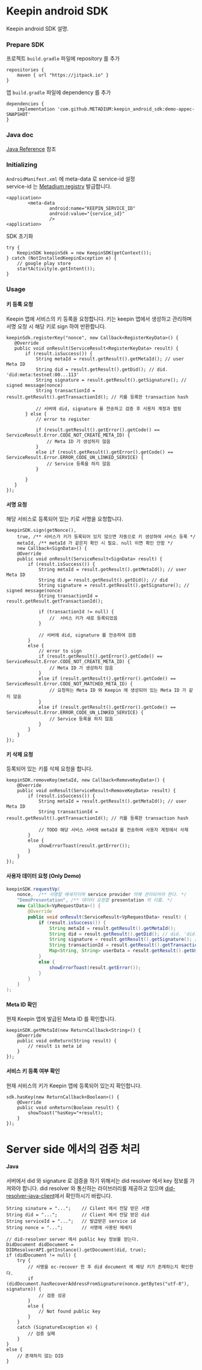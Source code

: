 # Keepin android SDK
Keepin android SDK 설명.

### Prepare SDK
프로젝트 `build.gradle` 파일에 repository 를 추가
```
repositories {
    maven { url "https://jitpack.io" }
}
```


앱 `build.gradle` 파일에 dependency 를 추가
```
dependencies {
    implementation 'com.github.METADIUM:keepin_android_sdk:demo-appec-SNAPSHOT'
}
```

### Java doc
[Java Reference](https://metadium.github.io/keepin_android_sdk/index.html) 참조

### Initializing
`AndroidManifest.xml` 에 meta-data 로 service-id 설정<br>
service-id 는 [Metadium registry](https://github.com/METADIUM/meta-SP-Registry/blob/master/service_registry.md) 발급합니다.  

```
<application>
        <meta-data
                android:name="KEEPIN_SERVICE_ID"
                android:value="{service_id}"
                />
<application>
```
SDK 초기화
```
try {
    KeepinSDK keepinSdk = new KeepinSDK(getContext());
} catch (NotInstalledKeepinException e) {
    // google play store
    startActivity(e.getIntent());
}
```

### Usage
#### 키 등록 요청
Keepin 앱에 서비스의 키 등록을 요청합니다.
키는 keepin 앱에서 생성하고 관리하며 서명 요청 시 해당 키로 sign 하여 반환합니다.
```
keepinSdk.registerKey("nonce", new Callback<RegisterKeyData>() {
   @Override
   public void onResult(ServiceResult<RegisterKeyData> result) {
       if (result.isSuccess()) {
           String metaId = result.getResult().getMetaId(); // user Meta ID
           String did = result.getResult().getDid(); // did. 'did:meta:testnet:00...113'
           String signature = result.getResult().getSignature(); // signed message(nonce)
           String transactionId = result.getResult().getTransactionId(); // 키를 등록한 transaction hash

           // 서버에 did, signature 를 전송하고 검증 후 사용자 계정과 맵핑
       } else {
           // error to register

           if (result.getResult().getError().getCode() == ServiceResult.Error.CODE_NOT_CREATE_META_ID) {
               // Meta ID 가 생성하지 않음
           }
           else if (result.getResult().getError().getCode() == ServiceResult.Error.ERROR_CODE_UN_LINKED_SERVICE) {
               // Service 등록을 하지 않음
           }

       }
   }
});
```

#### 서명 요청
해당 서비스로 등록되어 있는 키로 서명을 요청합니다.
```
keepinSDK.sign(getNonce(),
    true, /** 서비스가 키가 등록되어 있지 않으면 자동으로 키 생성하여 서비스 등록 */
    metaId, /** metaId 가 같은지 확인 시 필요. null 이면 확인 안함 */
    new Callback<SignData>() {
    @Override
    public void onResult(ServiceResult<SignData> result) {
        if (result.isSuccess()) {
            String metaId = result.getResult().getMetaId(); // user Meta ID
            String did = result.getResult().getDid(); // did
            String signature = result.getResult().getSignature(); // signed message(nonce)
            String transactionId = result.getResult.getTransactionId();

            if (transactionId != null) {
                //  서비스 키가 새로 등록되었음
            }

            // 서버에 did, signature 를 전송하여 검증
        }
        else {
            // error to sign
            if (result.getResult().getError().getCode() == ServiceResult.Error.CODE_NOT_CREATE_META_ID) {
                // Meta ID 가 생성하지 않음
            }
            else if (result.getResult().getError().getCode() == ServiceResult.Error.CODE_NOT_MATCHED_META_ID) {
                // 요청하는 Meta ID 와 Keepin 에 생성되어 있는 Meta ID 가 같지 않음
            }
            else if (result.getResult().getError().getCode() == ServiceResult.Error.ERROR_CODE_UN_LINKED_SERVICE) {
                // Service 등록을 하지 않음
            }
        }
    }
});
```
#### 키 삭제 요청
등록되어 있는 키를 삭제 요청을 합니다.
```
keepinSDK.removeKey(metaId, new Callback<RemoveKeyData>() {
    @Override
    public void onResult(ServiceResult<RemoveKeyData> result) {
        if (result.isSuccess()) {
            String metaId = result.getResult().getMetaId(); // user Meta ID
            String transactionId = result.getResult().getTransactionId(); // 키를 등록한 transaction hash

            // TODO 해당 서비스 서버에 metaId 를 전송하여 사용자 계정에서 삭제
        }
        else {
            showErrorToast(result.getError());
        }
    }
});
```

#### 사용자 데이터 요청 (Only Demo)
```java
keepinSDK.requestVp(
    nonce,  /** 서명할 메세지이며 service provider 의해 관리되어야 한다. */
    "DemoPresentation", /** 데이터 요청할 presentation 의 이름. */
    new Callback<VpRequestData>() {
        @Override
        public void onResult(ServiceResult<VpRequestData> result) {
            if (result.isSuccess()) {
                String metaId = result.getResult().getMetaId();
                String did = result.getResult().getDid(); // did. 'did:meta:testnet:00...113'
                String signature = result.getResult().getSignature(); // signed message(nonce)
                String transactionId = result.getResult().getTransactionId(); // 키를 등록한 transaction hash
                Map<String, String> userData = result.getResult().getUserData(); // 사용자의 정보
            }
            else {
                showErrorToast(result.getError());
            }
        }
    }
);
```

#### Meta ID 확인
현재 Keepin 앱에 발급된 Meta ID 를 확인합니다.
```
keepinSDK.getMetaId(new ReturnCallback<String>() {
    @Override
    public void onReturn(String result) {
        // result is meta id
    }
});
```

#### 서비스 키 등록 여부 확인
현재 서비스의 키가 Keepin 앱에 등록되어 있는지 확인합니다.
```
sdk.hasKey(new ReturnCallback<Boolean>() {
    @Override
    public void onReturn(Boolean result) {
        showToast("hasKey="+result);
    }
});
```


# Server side 에서의 검증 처리
#### Java
서버에서 did 와 signature 로 검증을 하기 위해서는 did resolver 에서 key 정보를 가져와야 합니다.
did resolver 와 통신하는 라이브러리를 제공하고 있으며 [did-resolver-java-client](https://github.com/METADIUM/did-resolver-java-client)에서 확인하시기 바랍니다.

```
String sinature = "...";    // Cilent 에서 전달 받은 서명
String did = "...";         // Client 에서 전달 받은 did
String serviceId = "...";   // 발급받은 service id
String nonce = "...";       // 서명에 사용된 메세지

// did-resolver server 에서 public key 정보를 얻는다.
DidDocument didDocument = DIDResolverAPI.getInstance().getDocument(did, true);
if (didDocument != null) {
    try {
        // 서명을 ec-recover 한 후 did document 에 해당 키가 존재하는지 확인한다.
        if (didDocument.hasRecoverAddressFromSignature(nonce.getBytes("utf-8"), signature)) {
            // 검증 성공
        }
        else {
            // Not found public key
        }
    }
    catch (SignatureException e) {
        // 검증 실패
    }
}
else {
    // 존재하지 않는 DID
}
```
